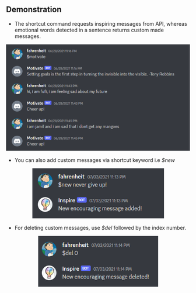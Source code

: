 ## Demonstration

* The shortcut command requests inspiring messages from API, whereas emotional words detected in a sentence returns custom made messages.

 <p align="center">
   <img src="./images/motivate-bot.PNG">
</p>

* You can also add custom messages via shortcut keyword i.e <i>$new</i>

 <p align="center">
    <img src="./images/inspire-1.PNG">
</p>
 
* For deleting custom messages, use <i>$del</i> followed by the index number.

 <p align="center">
    <img src="./images/inspire-2.PNG">
</p>
 
